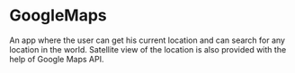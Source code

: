 # GoogleMaps
An app where the user can get his current location and can search for any location in the world. Satellite view of the location is also provided with the help of Google Maps API.
